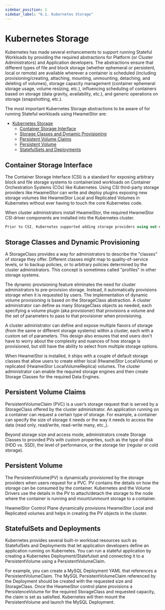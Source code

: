```yaml
---
sidebar_position: 1
sidebar_label: "6.1. Kubernetes Storage"
---
```


# Kubernetes Storage

Kubernetes has made several enhancements to support running Stateful Workloads by providing the required abstractions for Platform (or Cluster Administrators) and Application developers. The abstractions ensure that different types of file and block storage (whether ephemeral or persistent, local or remote) are available wherever a container is scheduled (including provisioning/creating, attaching, mounting, unmounting, detaching, and deleting of volumes), storage capacity management (container ephemeral storage usage, volume resizing, etc.), influencing scheduling of containers based on storage (data gravity, availability, etc.), and generic operations on storage (snapshotting, etc.).

The most important Kubernetes Storage abstractions to be aware of for running Stateful workloads using HwameiStor are:

- [Kubernetes Storage](#kubernetes-storage)
  - [Container Storage Interface](#container-storage-interface)
  - [Storage Classes and Dynamic Provisioning](#storage-classes-and-dynamic-provisioning)
  - [Persistent Volume Claims](#persistent-volume-claims)
  - [Persistent Volume](#persistent-volume)
  - [StatefulSets and Deployments](#statefulsets-and-deployments)

## Container Storage Interface

The Container Storage Interface (CSI) is a standard for exposing arbitrary block and file storage systems to containerized workloads on Container Orchestration Systems (COs) like Kubernetes. Using CSI third-party storage providers like HwameiStor can write and deploy plugins exposing new storage volumes like HwameiStor Local and Replicated Volumes in Kubernetes without ever having to touch the core Kubernetes code.

When cluster administrators install HwameiStor, the required HwameiStor CSI driver components are installed into the Kubernetes cluster.

```csharp
Prior to CSI, Kubernetes supported adding storage providers using out-of-tree provisioners referred to as external provisioners. And Kubernetes in-tree volumes pre-date the external provisioners. There is an ongoing effort in the Kubernetes community to deprecate in-tree volumes with CSI based volumes.
```

## Storage Classes and Dynamic Provisioning

A StorageClass provides a way for administrators to describe the "classes" of storage they offer. Different classes might map to quality-of-service levels, or to backup policies, or to arbitrary policies determined by the cluster administrators. This concept is sometimes called "profiles" in other storage systems.

The dynamic provisioning feature eliminates the need for cluster administrators to pre-provision storage. Instead, it automatically provisions storage when it is requested by users. The implementation of dynamic volume provisioning is based on the StorageClass abstraction. A cluster administrator can define as many StorageClass objects as needed, each specifying a volume plugin (aka provisioner) that provisions a volume and the set of parameters to pass to that provisioner when provisioning.

A cluster administrator can define and expose multiple flavors of storage (from the same or different storage systems) within a cluster, each with a custom set of parameters. This design also ensures that end users don't have to worry about the complexity and nuances of how storage is provisioned, but still have the ability to select from multiple storage options.

When HwameiStor is installed, it ships with a couple of default storage classes that allow users to create either local (HwameiStor LocalVolume) or replicated (HwameiStor LocalVolumeReplica) volumes. The cluster administrator can enable the required storage engines and then create Storage Classes for the required Data Engines.

## Persistent Volume Claims

PersistentVolumeClaim (PVC) is a user’s storage request that is served by a StorageClass offered by the cluster administrator. An application running on a container can request a certain type of storage. For example, a container can specify the size of storage it needs or the way it needs to access the data (read only, read/write, read-write many, etc.,).

Beyond storage size and access mode, administrators create Storage Classes to provided PVs with custom properties, such as the type of disk (HDD vs. SSD), the level of performance, or the storage tier (regular or cold storage).

## Persistent Volume

The PersistentVolume(PV) is dynamically provisioned by the storage providers when users request for a PVC. PV contains the details on how the storage can be consumed by the container. Kubernetes and the Volume Drivers use the details in the PV to attach/detach the storage to the node where the container is running and mount/unmount storage to a container.

HwameiStor Control Plane dynamically provisions HwameiStor Local and Replicated volumes and helps in creating the PV objects in the cluster.

## StatefulSets and Deployments

Kubernetes provides several built-in workload resources such as StatefulSets and Deployments that let application developers define an application running on Kubernetes. You can run a stateful application by creating a Kubernetes Deployment/Statefulset and connecting it to a PersistentVolume using a PersistentVolumeClaim.

For example, you can create a MySQL Deployment YAML that references a PersistentVolumeClaim. The MySQL PersistentVolumeClaim referenced by the Deployment should be created with the requested size and StorageClass. Once the HwameiStor control plane provisions a PersistenceVolume for the required StorageClass and requested capacity, the claim is set as satisfied. Kubernetes will then mount the PersistentVolume and launch the MySQL Deployment.
